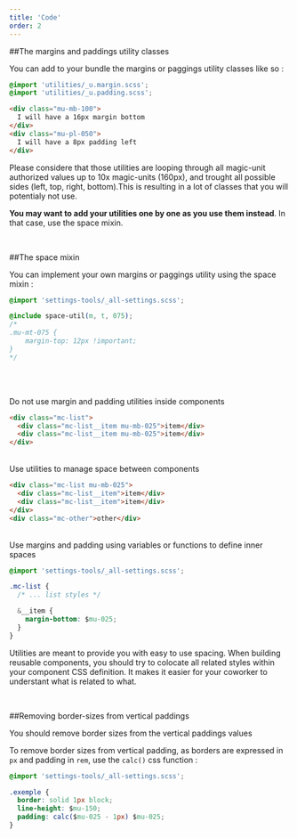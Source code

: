 ```yaml
---
title: 'Code'
order: 2
---
```


##The margins and paddings utility classes

You can add to your bundle the margins or paggings utility classes like so :

```css
@import 'utilities/_u.margin.scss';
@import 'utilities/_u.padding.scss';
```

```html
<div class="mu-mb-100">
  I will have a 16px margin bottom
</div>
<div class="mu-pl-050">
  I will have a 8px padding left
</div>
```

Please considere that those utilities are looping through all magic-unit authorized values up to 10x magic-units (160px), and trought all possible sides (left, top, right, bottom).This is resulting in a lot of classes that you will potentialy not use.

**You may want to add your utilities one by one as you use them instead**. In that case, use the space mixin.

<br>

##The space mixin

You can implement your own margins or paggings utility using the space mixin :

```css
@import 'settings-tools/_all-settings.scss';

@include space-util(m, t, 075);
/*
.mu-mt-075 { 
    margin-top: 12px !important;
}
*/
```

<br/><br/>

<hintitem dont="true">
    Do not use margin and padding utilities inside components
</hintitem>

```html
<div class="mc-list">
  <div class="mc-list__item mu-mb-025">item</div>
  <div class="mc-list__item mu-mb-025">item</div>
</div>
```

<br/>

<hintitem>
    Use utilities to manage space between components
</hintitem>

```html
<div class="mc-list mu-mb-025">
  <div class="mc-list__item">item</div>
  <div class="mc-list__item">item</div>
</div>
<div class="mc-other">other</div>
```

<br/>

<hintitem>
    Use margins and padding using variables or functions to define inner spaces
</hintitem>

```css
@import 'settings-tools/_all-settings.scss';

.mc-list {
  /* ... list styles */

  &__item {
    margin-bottom: $mu-025;
  }
}
```

Utilities are meant to provide you with easy to use spacing.
When building reusable components, you should try to colocate all related styles within your component CSS definition.
It makes it easier for your coworker to understant what is related to what.

<br>

##Removing border-sizes from vertical paddings

<hintitem>
  You should remove border sizes from the vertical paddings values
</hintitem>

To remove border sizes from vertical padding, as borders are expressed in `px` and padding in `rem`, use the `calc()` css function :

```css
@import 'settings-tools/_all-settings.scss';

.exemple {
  border: solid 1px block;
  line-height: $mu-150;
  padding: calc($mu-025 - 1px) $mu-025;
}
```
